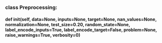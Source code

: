 
### class Preprocessing:

#### def __init__(self, data=None, inputs=None, target=None, nan_values=None, normalization=None, test_size=0.20, random_state=None, label_encode_inputs=True, label_encode_target=False, problem=None, raise_warnings=True, verbosity=0)

````


````
